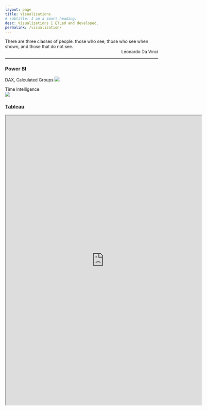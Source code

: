 ```yaml
---
layout: page
title: Visualizations
# subtitle: I am a smart heading.
desc: Visualizations I ETLed and developed.
permalink: /visualization/
---
```


<div class="pretty-links">
<div class="lead lead-about">There are three classes of people: those who see, those who see when shown, and those that do not see. <br>
<div style="text-align: right"> Leonardo Da Vinci
<div style="text-align: left">
    
<!-- {::nomarkdown} 
<figure class="site-profile">
    <img src="{{ site.baseurl }}/assets/img/profile.png">
</figure>
{:/} -->


    
--- 
### Power BI
DAX, Calculated Groups 
<img src="{{ site.baseurl }}/assets/img/git.bi1.png">

Time Intelligence   
<img src="{{ site.baseurl }}/assets/img/git.bi2.png">

### [Tableau](https://public.tableau.com/profile/dea.wang#!/)
    
<iframe src="https://public.tableau.com/app/profile/dea.wang/viz/WorldBankLinkedInInsights/StoryInsights?:showVizHome=no&:embed=true"
 width="645" height="955"></iframe>
